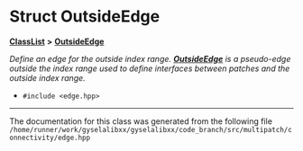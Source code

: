 

# Struct OutsideEdge



[**ClassList**](annotated.md) **>** [**OutsideEdge**](structOutsideEdge.md)



_Define an edge for the outside index range._ [_**OutsideEdge**_](structOutsideEdge.md) _is a pseudo-edge outside the index range used to define interfaces between patches and the outside index range._

* `#include <edge.hpp>`


































































------------------------------
The documentation for this class was generated from the following file `/home/runner/work/gyselalibxx/gyselalibxx/code_branch/src/multipatch/connectivity/edge.hpp`

